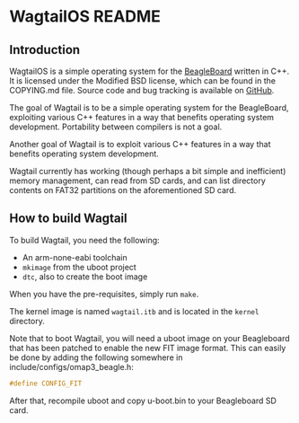 WagtailOS README
================

Introduction
------------

WagtailOS is a simple operating system for the [BeagleBoard](http://www.beagleboard.org) written in C++. It is licensed under the Modified BSD license, which can be found in the COPYING.md file. Source code and bug tracking is available on [GitHub](http://github.com/skordal/wagtail).

The goal of Wagtail is to be a simple operating system for the BeagleBoard, exploiting various C++ features in a way that benefits operating system development. Portability between compilers is not a goal.

Another goal of Wagtail is to exploit various C++ features in a way that benefits operating system development.

Wagtail currently has working (though perhaps a bit simple and inefficient) memory management, can read from SD cards, and can list directory contents on FAT32 partitions on the aforementioned SD card.

How to build Wagtail
--------------------

To build Wagtail, you need the following:
* An arm-none-eabi toolchain
* `mkimage` from the uboot project
* `dtc`, also to create the boot image

When you have the pre-requisites, simply run `make`.

The kernel image is named `wagtail.itb` and is located in the `kernel` directory.

Note that to boot Wagtail, you will need a uboot image on your Beagleboard that has been patched to enable the new FIT image format. This can easily be done by adding the following somewhere in include/configs/omap3_beagle.h:

```C
#define CONFIG_FIT
```

After that, recompile uboot and copy u-boot.bin to your Beagleboard SD card.

